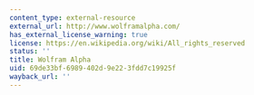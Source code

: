 ```yaml
---
content_type: external-resource
external_url: http://www.wolframalpha.com/
has_external_license_warning: true
license: https://en.wikipedia.org/wiki/All_rights_reserved
status: ''
title: Wolfram Alpha
uid: 69de33bf-6989-402d-9e22-3fdd7c19925f
wayback_url: ''
---
```


